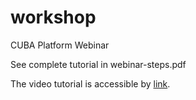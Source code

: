 # workshop
CUBA Platform Webinar

See complete tutorial in webinar-steps.pdf

The video tutorial is accessible by [link](https://www.cuba-platform.com/webinars/develop-fully-functional-business-application).
